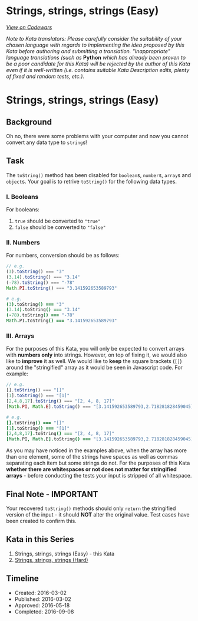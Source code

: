 # Strings, strings, strings (Easy)
[*View on Codewars*](https://www.codewars.com/kata/strings-strings-strings-easy)

*Note to Kata translators: Please carefully consider the suitability of your chosen language with regards to implementing the idea proposed by this Kata before authoring and submitting a translation.  "Inappropriate" language translations (such as* **Python** *which has already been proven to be a poor candidate for this Kata) will be rejected by the author of this Kata even if it is well-written (i.e. contains suitable Kata Description edits, plenty of fixed and random tests, etc.).*

# Strings, strings, strings (Easy)

## Background

Oh no, there were some problems with your computer and now you cannot convert any data type to `string`s!

## Task

The `toString()` method has been disabled for `boolean`s, `number`s, `array`s and `object`s.  Your goal is to retrive `toString()` for the following data types.

### I. Booleans

For booleans:

1. `true` should be converted to `"true"`
2. `false` should be converted to `"false"`

### II. Numbers

For numbers, conversion should be as follows:

```javascript
// e.g.
(3).toString() === "3"
(3.14).toString() === "3.14"
(-78).toString() === "-78"
Math.PI.toString() === "3.141592653589793"
```
```coffeescript
# e.g.
(3).toString() === "3"
(3.14).toString() === "3.14"
(-78).toString() === "-78"
Math.PI.toString() === "3.141592653589793"
```

### III. Arrays

For the purposes of this Kata, you will only be expected to convert arrays with **numbers only** into strings.  However, on top of fixing it, we would also like to **improve** it as well.  We would like to **keep** the square brackets (`[]`) around the "stringified" array as it would be seen in Javascript code.  For example:

```javascript
// e.g.
[].toString() === "[]"
[1].toString() === "[1]"
[2,4,8,17].toString() === "[2, 4, 8, 17]"
[Math.PI, Math.E].toString() === "[3.141592653589793,2.718281828459045]"
```
```coffeescript
# e.g.
[].toString() === "[]"
[1].toString() === "[1]"
[2,4,8,17].toString() === "[2, 4, 8, 17]"
[Math.PI, Math.E].toString() === "[3.141592653589793,2.718281828459045]"
```

As you may have noticed in the examples above, when the array has more than one element, some of the strings have spaces as well as commas separating each item but some strings do not.  For the purposes of this Kata **whether there are whitespaces or not does not matter for stringified arrays** - before conducting the tests your input is stripped of all whitespace.

## Final Note - IMPORTANT

Your recovered `toString()` methods should only `return` the stringified version of the input - it should **NOT** alter the original value.  Test cases have been created to confirm this.

## Kata in this Series

1. Strings, strings, strings (Easy) - this Kata
2. [Strings, strings, strings (Hard)](http://www.codewars.com/kata/56d9439813f38853b40000e4/train/javascript)

## Timeline
- Created: 2016-03-02
- Published: 2016-03-02
- Approved: 2016-05-18
- Completed: 2016-09-08